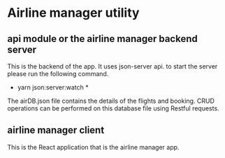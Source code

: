 # Airline manager utility

## api module or the airline manager backend server

This is the backend of the app. It uses json-server api.
to start the server please run the following command.

* yarn json:server:watch *

The airDB.json file contains the details of the flights and booking.
CRUD operations can be performed on this database file using Restful requests.

## airline manager client

This is the React application that is the airline manager app.
